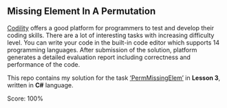 ## Missing Element In A Permutation
[Codility](https://app.codility.com/programmers/) offers a good platform for programmers to test and develop their coding skills. There are a lot of interesting tasks with increasing difficulty level. You can write your code in the built-in code editor which supports 14 programming languages. After submission of the solution, platform generates a detailed evaluation report including correctness and performance of the code.

This repo contains my solution for the task [‘PermMissingElem’](https://app.codility.com/programmers/lessons/3-time_complexity/perm_missing_elem/) in **Lesson 3**, written in **C#** language.

Score: 100%
